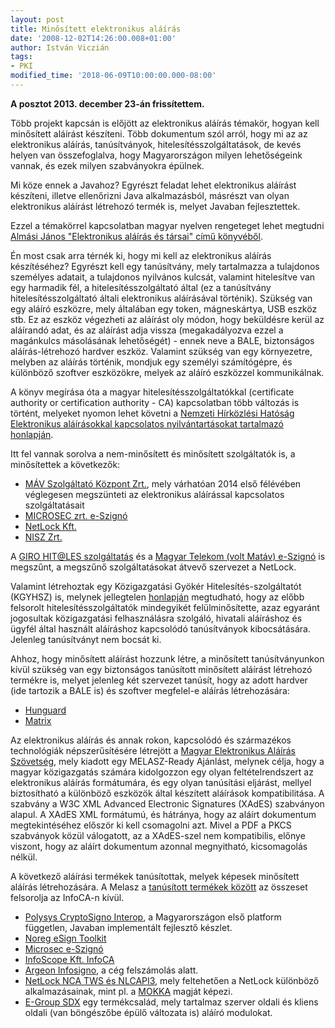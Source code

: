 ```yaml
---
layout: post
title: Minősített elektronikus aláírás
date: '2008-12-02T14:26:00.008+01:00'
author: István Viczián
tags:
- PKI
modified_time: '2018-06-09T10:00:00.000-08:00'
---
```


**A posztot 2013. december 23-án frissítettem.**

Több projekt kapcsán is előjött az elektronikus aláírás témakör, hogyan
kell minősített aláírást készíteni. Több dokumentum szól arról, hogy mi
az az elektronikus aláírás, tanúsítványok, hitelesítésszolgáltatások, de
kevés helyen van összefoglalva, hogy Magyarországon milyen lehetőségeink
vannak, és ezek milyen szabványokra épülnek.

Mi köze ennek a Javahoz? Egyrészt feladat lehet elektronikus aláírást
készíteni, illetve ellenőrizni Java alkalmazásból, másrészt van olyan
elektronikus aláírást létrehozó termék is, melyet Javaban fejlesztettek.

Ezzel a témakörrel kapcsolatban magyar nyelven rengeteget lehet megtudni
[Almási János "Elektronikus aláírás és társai" című
könyvéből](http://www.sansserif.hu/ealairas/konyv.htm%20).

Én most csak arra térnék ki, hogy mi kell az elektronikus aláírás
készítéséhez? Egyrészt kell egy tanúsítvány, mely tartalmazza a
tulajdonos személyes adatait, a tulajdonos nyilvános kulcsát, valamint
hitelesítve van egy harmadik fél, a hitelesítésszolgáltató által (ez a
tanúsítvány hitelesítésszolgáltató általi elektronikus aláírásával
történik). Szükség van egy aláíró eszközre, mely általában egy token,
mágneskártya, USB eszköz stb. Ez az eszköz végezheti az aláírást oly
módon, hogy beküldésre kerül az aláírandó adat, és az aláírást adja
vissza (megakadályozva ezzel a magánkulcs másolásának lehetőségét) -
ennek neve a BALE, biztonságos aláírás-létrehozó hardver eszköz.
Valamint szükség van egy környezetre, melyben az aláírás történik,
mondjuk egy személyi számítógépre, és különböző szoftver eszközökre,
melyek az aláíró eszközzel kommunikálnak.

A könyv megírása óta a magyar hitelesítésszolgáltatókkal (certificate
authority or certification authority - CA) kapcsolatban több változás is
történt, melyeket nyomon lehet követni a [Nemzeti Hírközlési Hatóság
Elektronikus aláírásokkal kapcsolatos nyilvántartásokat tartalmazó
honlapján](http://webold.nhh.hu/esign/index.jsp).

Itt fel vannak sorolva a nem-minősített és minősített szolgáltatók is, a
minősítettek a következők:

-   [MÁV Szolgáltató Központ Zrt.](http://hiteles.mavinformatika.hu/),
    mely várhatóan 2014 első félévében véglegesen megszünteti az
    elektronikus aláírással kapcsolatos szolgáltatásait
-   [MICROSEC zrt. e-Szignó](http://www.e-szigno.hu/)
-   [NetLock Kft.](http://www.netlock.hu/)
-   [NISZ Zrt.](http://hiteles.gov.hu/)

A [GIRO HIT@LES szolgáltatás](http://www.netlock.hu/giro/) és a [Magyar
Telekom (volt Matáv)
e-Szignó](http://www.t-systems.hu/nagyvallalatok/hitelesites_szolgaltatasok)
is megszűnt, a megszűnő szolgáltatásokat átvevő szervezet a NetLock.

Valamint létrehoztak egy Közigazgatási Gyökér Hitelesítés-szolgáltatót
(KGYHSZ) is, melynek jellegtelen [honlapján](http://www.kgyhsz.gov.hu/)
megtudható, hogy az előbb felsorolt hitelesítésszolgáltatók mindegyikét
felülminősítette, azaz egyaránt jogosultak közigazgatási felhasználásra
szolgáló, hivatali aláíráshoz és ügyfél által használt aláíráshoz
kapcsolódó tanúsítványok kibocsátására. Jelenleg tanúsítványt nem bocsát
ki.

Ahhoz, hogy minősített aláírást hozzunk létre, a minősített
tanúsítványunkon kívül szükség van egy biztonságos tanúsított minősített
aláírást létrehozó termékre is, melyet jelenleg két szervezet tanúsít,
hogy az adott hardver (ide tartozik a BALE is) és szoftver megfelel-e
aláírás létrehozására:

-   [Hunguard](http://www.hunguard.hu/)
-   [Matrix](http://www.matrix-tanusito.hu/)

Az elektronikus aláírás és annak rokon, kapcsolódó és származékos
technológiák népszerűsítésére létrejött a [Magyar Elektronikus Aláírás
Szövetség](http://www.melasz.hu/), mely kiadott egy MELASZ-Ready
Ajánlást, melynek célja, hogy a magyar közigazgatás számára kidolgozzon
egy olyan feltételrendszert az elektronikus aláírás formátumára, és egy
olyan tanúsítási eljárást, mellyel biztosítható a különböző eszközök
által készített aláírások kompatibilitása. A szabvány a W3C XML Advanced
Electronic Signatures (XAdES) szabványon alapul. A XAdES XML formátumú,
és hátránya, hogy az aláírt dokumentum megtekintéséhez először ki kell
csomagolni azt. Mivel a PDF a PKCS szabványok közül válogatott, az a
XAdES-szel nem kompatibilis, előnye viszont, hogy az aláírt dokumentum
azonnal megnyitható, kicsomagolás nélkül.

A következő aláírási termékek tanúsítottak, melyek képesek minősített
aláírás létrehozására. A Melasz a [tanúsított termékek
között](http://melasz.hu/lang-hu/tanusitott-termekek) az összeset
felsorolja az InfoCA-n kívül.

-   [Polysys CryptoSigno
    Interop](http://www.polysys.eu/hu/CryptoSignoInterop/), a
    Magyarországon első platform független, Javaban implementált
    fejlesztő készlet.
-   [Noreg eSign Toolkit](http://noreg.hu/esign-termekcsalad)
-   [Microsec
    e-Szignó](http://srv.e-szigno.hu/menu/index.php?lap=eszigno)
-   [InfoScope Kft. InfoCA](http://www.infoscope.hu/infoca.html)
-   [Argeon Infosigno](http://www.argeon.hu/infosigno.html), a cég
    felszámolás alatt.
-   [NetLock NCA TWS és NLCAPI3](http://www.netlock.net/), mely
    feltehetően a NetLock különböző alkalmazásainak, mint pl. a
    [MOKKA](http://www.netlock.hu/mokka/) magját képezi.
-   [E-Group SDX](http://www.egroup.hu/main/hu/sdx) egy termékcsalád,
    mely tartalmaz szerver oldali és kliens oldali (van böngészőbe épülő
    változata is) aláíró modulokat.

